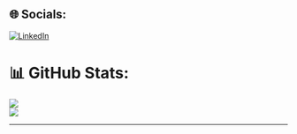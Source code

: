 
## 🌐 Socials:
[![LinkedIn](https://img.shields.io/badge/LinkedIn-%230077B5.svg?logo=linkedin&logoColor=white)](https://linkedin.com/in/https://www.linkedin.com/in/maciej-szefler/) 

# 📊 GitHub Stats:
![](https://github-readme-streak-stats.herokuapp.com/?user=rysiekpol&theme=dark&hide_border=false)<br/>
![](https://github-readme-stats.vercel.app/api/top-langs/?username=rysiekpol&theme=dark&hide_border=false&include_all_commits=true&count_private=true&layout=compact)

---
<!-- Proudly created with GPRM ( https://gprm.itsvg.in ) -->

